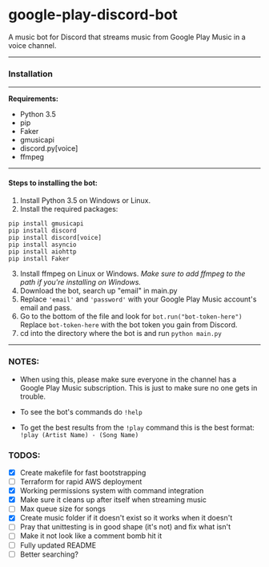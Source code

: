 # google-play-discord-bot
A music bot for Discord that streams music from Google Play Music in a voice channel.

---
### Installation
---

**Requirements:**
* Python 3.5
* pip
* Faker
* gmusicapi
* discord.py[voice]
* ffmpeg

---
#### Steps to installing the bot:
1. Install Python 3.5 on Windows or Linux.
2. Install the required packages:
```
pip install gmusicapi
pip install discord
pip install discord[voice]
pip install asyncio
pip install aiohttp
pip install Faker
```

3. Install ffmpeg on Linux or Windows. *Make sure to add ffmpeg to the path if you're installing on Windows.*
4. Download the bot, search up "email" in main.py
5. Replace ```'email'``` and ```'password'``` with your Google Play Music account's email and pass.
6. Go to the bottom of the file and look for ```bot.run("bot-token-here")``` Replace ```bot-token-here``` with the bot token you gain from Discord.
7. cd into the directory where the bot is and run ```python main.py```

---
### NOTES: 

* When using this, please make sure everyone in the channel has a Google Play Music subscription. This is just to make sure no one gets in trouble.

* To see the bot's commands do ```!help```

* To get the best results from the ```!play``` command this is the best format: ```!play (Artist Name) - (Song Name)```

### TODOS:

* [x] Create makefile for fast bootstrapping
* [ ] Terraform for rapid AWS deployment
* [x] Working permissions system with command integration
* [x] Make sure it cleans up after itself when streaming music
* [ ] Max queue size for songs
* [x] Create music folder if it doesn't exist so it works when it doesn't
* [ ] Pray that unittesting is in good shape (it's not) and fix what isn't
* [ ] Make it not look like a comment bomb hit it
* [ ] Fully updated README
* [ ] Better searching?